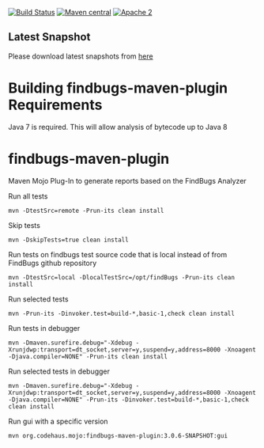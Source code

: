 [![Build Status](https://travis-ci.org/gleclaire/findbugs-maven-plugin.svg?branch=master)](https://travis-ci.org/gleclaire/findbugs-maven-plugin)
[![Maven central](https://maven-badges.herokuapp.com/maven-central/org.codehaus.mojo/findbugs-maven-plugin/badge.svg)](https://maven-badges.herokuapp.com/maven-central/org.codehaus.mojo/findbugs-maven-plugin)
[![Apache 2](https://img.shields.io/badge/license-Apache%202-blue.svg)](https://www.apache.org/licenses/LICENSE-2.0)


## Latest Snapshot ##

Please download latest snapshots from [here](https://oss.sonatype.org/content/repositories/snapshots/org/codehaus/mojo/findbugs-maven-plugin/)

Building findbugs-maven-plugin Requirements
=====================

Java 7 is required.  This will allow analysis of bytecode up to Java 8



findbugs-maven-plugin
=====================

Maven Mojo Plug-In to generate reports based on the FindBugs Analyzer

Run all tests
```
mvn -DtestSrc=remote -Prun-its clean install
```
Skip tests
```
mvn -DskipTests=true clean install
```
Run tests on findbugs test source code that is local instead of from FindBugs github repository
```
mvn -DtestSrc=local -DlocalTestSrc=/opt/findBugs -Prun-its clean install
```

Run selected tests
```
mvn -Prun-its -Dinvoker.test=build-*,basic-1,check clean install
```

Run tests in debugger
```
mvn -Dmaven.surefire.debug="-Xdebug -Xrunjdwp:transport=dt_socket,server=y,suspend=y,address=8000 -Xnoagent -Djava.compiler=NONE" -Prun-its clean install 
```

Run selected tests in debugger
```
mvn -Dmaven.surefire.debug="-Xdebug -Xrunjdwp:transport=dt_socket,server=y,suspend=y,address=8000 -Xnoagent -Djava.compiler=NONE" -Prun-its -Dinvoker.test=build-*,basic-1,check clean install
```

Run gui with a specific version 
```
mvn org.codehaus.mojo:findbugs-maven-plugin:3.0.6-SNAPSHOT:gui 
```
